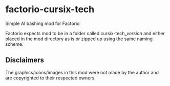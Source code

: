 # factorio-cursix-tech
Simple AI bashing mod for Factorio

Factorio expects mod to be in a folder called cursix-tech_*version* and either placed in the mod directory as is or zipped up using the same naming scheme.

## Disclaimers
The graphics/icons/images in this mod were not made by the author and are copyrighted to their respected owners.
